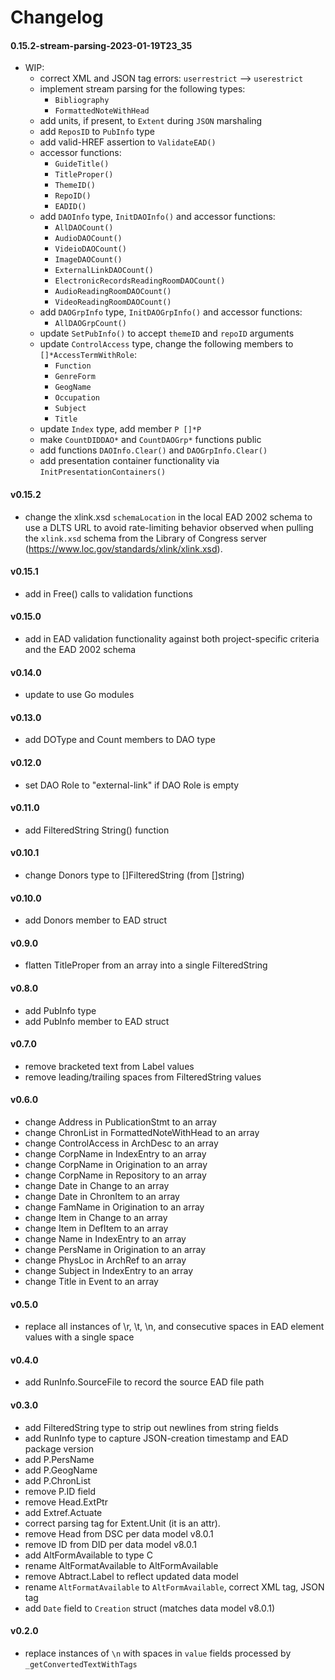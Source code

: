 # Changelog

#### 0.15.2-stream-parsing-2023-01-19T23_35
  - WIP: 
	- correct XML and JSON tag errors: `userrestrict` --> `userestrict`
	- implement stream parsing for the following types:
	  - `Bibliography`
	  - `FormattedNoteWithHead`
    - add units, if present, to `Extent` during `JSON` marshaling
	- add `ReposID` to `PubInfo` type
	- add valid-HREF assertion to `ValidateEAD()`
	- accessor functions:
	  - `GuideTitle()`
	  - `TitleProper()`
	  - `ThemeID()`
	  - `RepoID()`
	  - `EADID()`
	- add `DAOInfo` type, `InitDAOInfo()` and accessor functions:
	  - `AllDAOCount()`
	  - `AudioDAOCount()`
	  - `VideioDAOCount()`
	  - `ImageDAOCount()`
	  - `ExternalLinkDAOCount()`
	  - `ElectronicRecordsReadingRoomDAOCount()`
	  - `AudioReadingRoomDAOCount()`
	  - `VideoReadingRoomDAOCount()`
    - add `DAOGrpInfo` type, `InitDAOGrpInfo()` and accessor functions:
	  - `AllDAOGrpCount()`
    - update `SetPubInfo()` to accept `themeID` and `repoID` arguments
	- update `ControlAccess` type, change the following members to `[]*AccessTermWithRole`:
	  - `Function`
	  - `GenreForm`
	  - `GeogName`
	  - `Occupation`
	  - `Subject`
	  - `Title`
	- update `Index` type, add member `P []*P` 
	- make `CountDIDDAO*` and `CountDAOGrp*` functions public
	- add functions `DAOInfo.Clear()` and `DAOGrpInfo.Clear()` 
	- add presentation container functionality via `InitPresentationContainers()`

#### v0.15.2
  - change the xlink.xsd `schemaLocation` in the local EAD 2002 schema
    to use a DLTS URL to avoid rate-limiting behavior observed when
    pulling the `xlink.xsd` schema from the Library of Congress
    server (https://www.loc.gov/standards/xlink/xlink.xsd).

#### v0.15.1
  - add in Free() calls to validation functions

#### v0.15.0
  - add in EAD validation functionality against both project-specific
    criteria and the EAD 2002 schema

#### v0.14.0
  - update to use Go modules

#### v0.13.0
  - add DOType and Count members to DAO type

#### v0.12.0
  - set DAO Role to "external-link" if DAO Role is empty

#### v0.11.0
  - add FilteredString String() function

#### v0.10.1
  - change Donors type to []FilteredString (from []string)

#### v0.10.0
  - add Donors member to EAD struct

#### v0.9.0
  - flatten TitleProper from an array into a single FilteredString

#### v0.8.0
  - add PubInfo type
  - add PubInfo member to EAD struct

#### v0.7.0
  - remove bracketed text from Label values
  - remove leading/trailing spaces from FilteredString values

#### v0.6.0
  - change Address in PublicationStmt to an array
  - change ChronList in FormattedNoteWithHead to an array
  - change ControlAccess in ArchDesc to an array
  - change CorpName in IndexEntry to an array
  - change CorpName in Origination to an array
  - change CorpName in Repository to an array
  - change Date in Change to an array
  - change Date in ChronItem to an array
  - change FamName in Origination to an array
  - change Item in Change to an array
  - change Item in DefItem to an array
  - change Name in IndexEntry to an array
  - change PersName in Origination to an array
  - change PhysLoc in ArchRef to an array
  - change Subject in IndexEntry to an array
  - change Title in Event to an array

#### v0.5.0
  - replace all instances of \r, \t, \n, and consecutive spaces in
    EAD element values with a single space

#### v0.4.0
  - add RunInfo.SourceFile to record the source EAD file path

#### v0.3.0
  - add FilteredString type to strip out newlines from string fields
  - add RunInfo type to capture JSON-creation timestamp and EAD package version
  - add P.PersName
  - add P.GeogName
  - add P.ChronList
  - remove P.ID field
  - remove Head.ExtPtr
  - add Extref.Actuate
  - correct parsing tag for Extent.Unit (it is an attr).
  - remove Head from DSC per data model v8.0.1
  - remove ID   from DID per data model v8.0.1
  - add AltFormAvailable to type C
  - rename AltFormatAvailable to AltFormAvailable
  - remove Abtract.Label to reflect updated data model
  - rename `AltFormatAvailable` to `AltFormAvailable`, correct XML tag, JSON tag
  - add `Date` field to `Creation` struct (matches data model v8.0.1)

#### v0.2.0
  - replace instances of `\n` with spaces in `value` fields processed by `_getConvertedTextWithTags`
  
